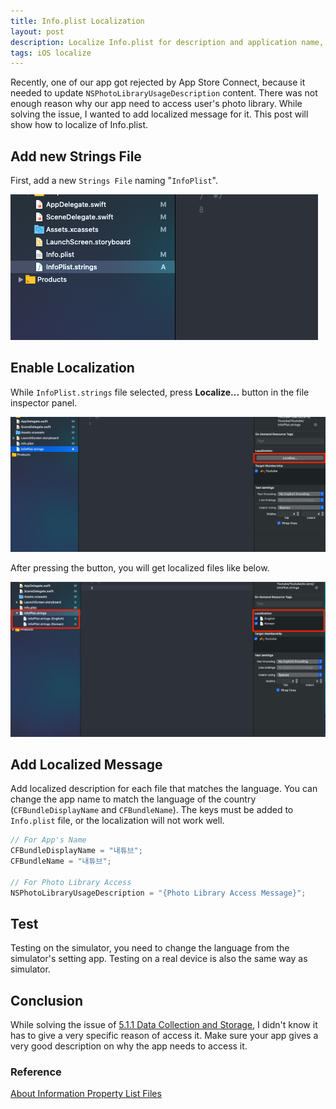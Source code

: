 ```yaml
---
title: Info.plist Localization
layout: post
description: Localize Info.plist for description and application name, etc.
tags: iOS localize
---
```


Recently, one of our app got rejected by App Store Connect, because it needed to update `NSPhotoLibraryUsageDescription` content. There was not enough reason why our app need to access user's photo library. While solving the issue, I wanted to add localized message for it. This post will show how to localize of Info.plist.

## Add new Strings File
First, add a new `Strings File` naming "`InfoPlist`".

![Add new InfoPlist.strings](/assets/img/2020/01/24/image1.png)

## Enable Localization
While `InfoPlist.strings` file selected, press **Localize...** button in the file inspector panel.

![Localize Button](/assets/img/2020/01/24/image2.png)

After pressing the button, you will get localized files like below.

![Two new localize InfoPlist.strings file](/assets/img/2020/01/24/image3.png)

## Add Localized Message
Add localized description for each file that matches the language. You can change the app name to match the language of the country (`CFBundleDisplayName` and `CFBundleName`). The keys must be added to `Info.plist` file, or the localization will not work well.

```swift
// For App's Name
CFBundleDisplayName = "내튜브";
CFBundleName = "내튜브";
    
// For Photo Library Access
NSPhotoLibraryUsageDescription = "{Photo Library Access Message}";
```

## Test
Testing on the simulator, you need to change the language from the simulator's setting app. Testing on a real device is also the same way as simulator.

## Conclusion
While solving the issue of [5.1.1 Data Collection and Storage](https://developer.apple.com/app-store/review/guidelines/#data-collection-and-storage), I didn't know it has to give a very specific reason of access it. Make sure your app gives a very good description on why the app needs to access it.

### Reference
[About Information Property List Files](https://developer.apple.com/library/archive/documentation/General/Reference/InfoPlistKeyReference/Articles/AboutInformationPropertyListFiles.html)
